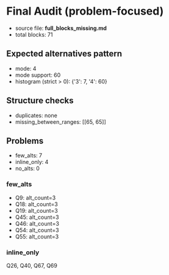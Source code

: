 # Final Audit (problem-focused)
- source file: **full_blocks_missing.md**
- total blocks: 71

## Expected alternatives pattern
- mode: 4
- mode support: 60
- histogram (strict > 0): {'3': 7, '4': 60}

## Structure checks
- duplicates: none
- missing_between_ranges: [[65, 65]]

## Problems
- few_alts: 7
- inline_only: 4
- no_alts: 0

### few_alts
- Q9: alt_count=3
- Q18: alt_count=3
- Q19: alt_count=3
- Q45: alt_count=3
- Q46: alt_count=3
- Q54: alt_count=3
- Q55: alt_count=3

### inline_only
Q26, Q40, Q67, Q69
